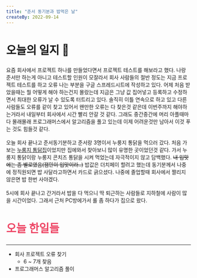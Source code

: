 ```yaml
---
title: "준서 동기분과 밥먹은 날"
createBy: 2022-09-14
---
```


##  <h2 style="font-size: 30px">오늘의 일지 🎪</h2>
요즘 회사에서 프로젝트 하나를 만들었다면서 프로젝트 테스트를 해보라고 했다. 나랑 준서만 하는게 아니고 테스트할 인원이 모잘라서 회사 사람들의 절반 정도는 지금 프로젝트 테스트를 하고 오류 나는 부분을 구글 스프레드시트에 작성하고 있다. 어제 처음 받았을때는 뭘 어떻게 해야 하는건지 몰랐는데 지금은 그냥 값 집어넣고 등록하고 수정하면서 최대한 오류가 날 수 있도록 터트리고 있다. 솔직히 이틀 연속으로 하고 있고 다른사람들도 오류를 같이 찾고 있어서 왠만한 오류는 다 찾은것 같은데 이번주까지 해야하는거라서 내일부터 회사에서 시간 빨리 안갈 것 같다. 그래도 중간중간에 머리 아플때마다 몰래몰래 프로그래머스에서 알고리즘을 풀고 있는데 이제 어려운것만 남아서 이것 푸는 것도 힘들것 같다.
<br>
<br>
오늘 회사 끝나고 준서동기분하고 준서랑 3명이서 누룽지 통닭을 먹으러 갔다. 처음 가보는 [누룽지 통닭집](https://www.mangoplate.com/restaurants/mawDv2YJyEGS)이었지만 집에와서 찾아보니 많이 유명한 곳이었던것 같다. 가서 누룽지 통닭이랑 누룽지 콘치즈 통닭을 시켜 먹었는데 자극적이지 않고 담백했다. ~~내 입맛에는 좀 별로였음(잼민이 입맛이라..)~~ 밥값은 더치페이 할려고 했는데 동기분께서 나중에 정직원되면 밥 사달라고하면서 카드로 긁으셨다. 나중에 졸업할때 회사에서 짤리지 않은면 밥 한번 사야겠다.
<br>
<br>
5시에 회사 끝나고 간거라서 밥을 다 먹으니 딱 퇴근하는 사람들로 지하철에 사람이 많을 시간이었다. 그래서 근처 PC방에가서 롤 좀 하다가 집으로 왔다.

## <h2 style="color: #ee4867; font-size: 30px">오늘 한일들</h2>
--- 
- 회사 프로젝트 오류 찾기
    - 6 ~ 7개 찾음
- 프로그래머스 알고리즘 풀이